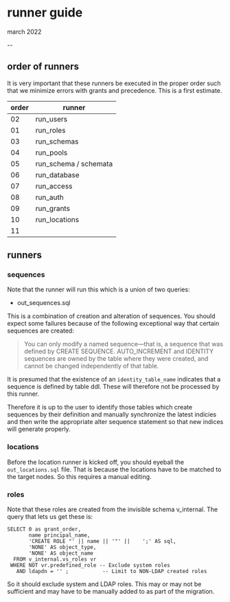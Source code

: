 # runner guide
march 2022

--





## order of runners

It is very important that these runners be executed in the proper order such that we minimize errors with grants and precedence. This is a first estimate.


order  | runner 
------ | ----
02  | run_users    
01  | run_roles
03  | run_schemas
04  | run_pools
05  | run_schema / schemata
06  | run_database
07  | run_access
08  | run_auth
09  | run_grants   
10  | run_locations
11  |




## runners

### sequences

Note that the runner will run this which is a union of two queries:
- out_sequences.sql

This is a combination of creation and alteration of sequences. You should expect some failures because of the following exceptional way that certain sequences are created:


<blockquote>You can only modify a named sequence—that is, a sequence that was defined by CREATE SEQUENCE. AUTO_INCREMENT and IDENTITY sequences are owned by the table where they were created, and cannot be changed independently of that table.</blockquote>

It is presumed that the existence of an `identity_table_name` indicates that a sequence is defined by table ddl. These will therefore not be processed by this runner. 

Therefore it is up to the user to identify those tables which create sequences by their definition and manually synchronize the latest indicies and then write the appropriate alter sequence statement so that new indices will generate properly.

### locations

Before the location runner is kicked off, you should eyeball the `out_locations.sql` file. That is because the locations have to be matched to the target nodes. So this requires a manual editing. 

### roles
Note that these roles are created from the invisible schema v_internal. The query that lets us get these is:
```
SELECT 0 as grant_order,
       name principal_name,
       'CREATE ROLE "' || name || '"' ||    ';' AS sql,
       'NONE' AS object_type,
       'NONE' AS object_name
  FROM v_internal.vs_roles vr
 WHERE NOT vr.predefined_role -- Exclude system roles
   AND ldapdn = '' ;           -- Limit to NON-LDAP created roles
```

So it should exclude system and LDAP roles. This may or may not be sufficient and may have to be manually added to as part of the migration. 
